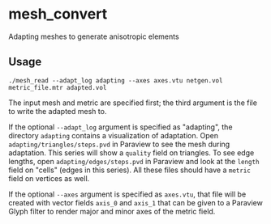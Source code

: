 # mesh_convert
Adapting meshes to generate anisotropic elements

## Usage

```shell
./mesh_read --adapt_log adapting --axes axes.vtu netgen.vol metric_file.mtr adapted.vol
```

The input mesh and metric are specified first;
the third argument is the file to write the adapted mesh to.

If the optional `--adapt_log` argument is specified as
"adapting", the directory `adapting` contains a visualization
of adaptation.
Open `adapting/triangles/steps.pvd` in Paraview
to see the mesh during adaptation.
This series will show a `quality` field on triangles.
To see edge lengths, open `adapting/edges/steps.pvd`
in Paraview and look at the `length` field on
"cells" (edges in this series).
All these files should have a `metric` field on
vertices as well.

If the optional `--axes` argument is specified as `axes.vtu`,
that file will be created with vector fields `axis_0` and
`axis_1` that can be given to a Paraview Glyph filter to render
major and minor axes of the metric field.
